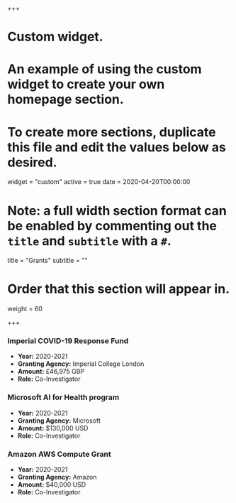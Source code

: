 +++
# Custom widget.
# An example of using the custom widget to create your own homepage section.
# To create more sections, duplicate this file and edit the values below as desired.
widget = "custom"
active = true
date = 2020-04-20T00:00:00

# Note: a full width section format can be enabled by commenting out the `title` and `subtitle` with a `#`.
title = "Grants"
subtitle = ""

# Order that this section will appear in.
weight = 60

+++

### __Imperial COVID-19 Response Fund__

- __Year:__ 2020-2021
- __Granting Agency:__ Imperial College London
- __Amount:__ £46,975 GBP
- __Role:__ Co-Investigator

### __Microsoft AI for Health program__

- __Year:__ 2020-2021
- __Granting Agency:__ Microsoft 
- __Amount:__ $130,000 USD
- __Role:__ Co-Investigator

### __Amazon AWS Compute Grant__

- __Year:__ 2020-2021
- __Granting Agency:__ Amazon
- __Amount:__ $40,000 USD
- __Role:__ Co-Investigator
